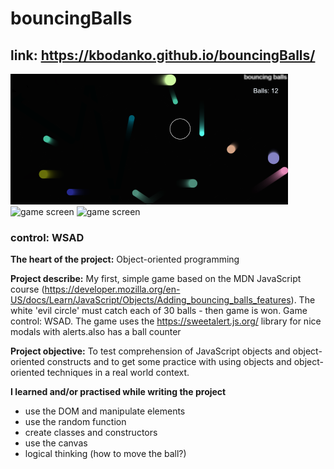 # bouncingBalls

## link: https://kbodanko.github.io/bouncingBalls/


![game screen](https://github.com/kbodanko/bouncingBalls/blob/master/ScreenshotBouncing%20balls.png)
![game screen](https://github.com/kbodanko/BigBangGame/blob/main/image%201.png)
![game screen](https://github.com/kbodanko/BigBangGame/blob/main/image%202.png)


### control: WSAD

**The heart of the project:**
Object-oriented programming

**Project describe:**
My first, simple game based on the MDN JavaScript course (https://developer.mozilla.org/en-US/docs/Learn/JavaScript/Objects/Adding_bouncing_balls_features). The white 'evil circle' must catch each of 30 balls - then game is won. Game control: WSAD. The game uses the https://sweetalert.js.org/ library for nice modals with alerts.also has a ball counter

**Project objective:**
To test comprehension of JavaScript objects and object-oriented constructs and  to get some practice with using objects and object-oriented techniques in a real world context.

**I learned and/or practised while writing the project**
- use the DOM and manipulate elements
- use the random function
- create classes and constructors
- use the canvas
- logical thinking (how to move the ball?)




